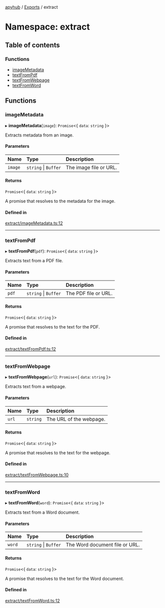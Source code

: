 [apyhub](../README.md) / [Exports](../modules.md) / extract

# Namespace: extract

## Table of contents

### Functions

- [imageMetadata](extract.md#imagemetadata)
- [textFromPdf](extract.md#textfrompdf)
- [textFromWebpage](extract.md#textfromwebpage)
- [textFromWord](extract.md#textfromword)

## Functions

### imageMetadata

▸ **imageMetadata**(`image`): `Promise`<{ `data`: `string`  }\>

Extracts metadata from an image.

#### Parameters

| Name | Type | Description |
| :------ | :------ | :------ |
| `image` | `string` \| `Buffer` | The image file or URL. |

#### Returns

`Promise`<{ `data`: `string`  }\>

A promise that resolves to the metadata for the image.

#### Defined in

[extract/imageMetadata.ts:12](https://github.com/apyhub/apyhub.js/blob/cfcbfad/src/extract/imageMetadata.ts#L12)

___

### textFromPdf

▸ **textFromPdf**(`pdf`): `Promise`<{ `data`: `string`  }\>

Extracts text from a PDF file.

#### Parameters

| Name | Type | Description |
| :------ | :------ | :------ |
| `pdf` | `string` \| `Buffer` | The PDF file or URL. |

#### Returns

`Promise`<{ `data`: `string`  }\>

A promise that resolves to the text for the PDF.

#### Defined in

[extract/textFromPdf.ts:12](https://github.com/apyhub/apyhub.js/blob/cfcbfad/src/extract/textFromPdf.ts#L12)

___

### textFromWebpage

▸ **textFromWebpage**(`url`): `Promise`<{ `data`: `string`  }\>

Extracts text from a webpage.

#### Parameters

| Name | Type | Description |
| :------ | :------ | :------ |
| `url` | `string` | The URL of the webpage. |

#### Returns

`Promise`<{ `data`: `string`  }\>

A promise that resolves to the text for the webpage.

#### Defined in

[extract/textFromWebpage.ts:10](https://github.com/apyhub/apyhub.js/blob/cfcbfad/src/extract/textFromWebpage.ts#L10)

___

### textFromWord

▸ **textFromWord**(`word`): `Promise`<{ `data`: `string`  }\>

Extracts text from a Word document.

#### Parameters

| Name | Type | Description |
| :------ | :------ | :------ |
| `word` | `string` \| `Buffer` | The Word document file or URL. |

#### Returns

`Promise`<{ `data`: `string`  }\>

A promise that resolves to the text for the Word document.

#### Defined in

[extract/textFromWord.ts:12](https://github.com/apyhub/apyhub.js/blob/cfcbfad/src/extract/textFromWord.ts#L12)
